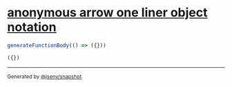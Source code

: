 # [anonymous arrow one liner object notation](../../function_parser.test.js#L27)

```js
generateFunctionBody(() => ({}))
```

```js
({})
```

---

<sub>
  Generated by <a href="https://github.com/jsenv/core/tree/main/packages/tooling/snapshot">@jsenv/snapshot</a>
</sub>
